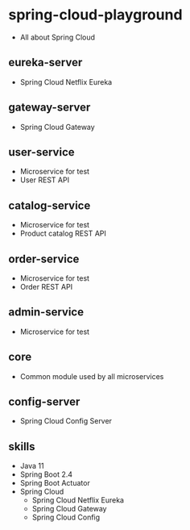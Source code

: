 # spring-cloud-playground
* All about Spring Cloud 

## eureka-server
* Spring Cloud Netflix Eureka

## gateway-server
* Spring Cloud Gateway

## user-service
* Microservice for test
* User REST API

## catalog-service
* Microservice for test
* Product catalog REST API

## order-service
* Microservice for test
* Order REST API

## admin-service
* Microservice for test

## core
* Common module used by all microservices

## config-server
* Spring Cloud Config Server

## skills
* Java 11
* Spring Boot 2.4
* Spring Boot Actuator
* Spring Cloud
  * Spring Cloud Netflix Eureka
  * Spring Cloud Gateway
  * Spring Cloud Config
  